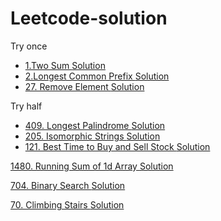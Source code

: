 # Leetcode-solution


Try once

* <a href="https://leetcode.com/problems/two-sum/"> 1.Two Sum <a>   <a href="https://github.com/CIANPINGPENG/Leetcode-solution/blob/main/Python/1.%20Two%20Sum.py"> Solution <a>  
* <a href="https://leetcode.com/problems/longest-common-prefix/submissions/"> 2.Longest Common Prefix <a>   <a href="https://github.com/CIANPINGPENG/Leetcode-solution/blob/main/Python/2.%20Longest%20Common%20Prefix"> Solution <a>  
* <a href="https://leetcode.com/problems/remove-element/"> 27. Remove Element <a>   <a href="https://github.com/CIANPINGPENG/Leetcode-solution/blob/main/Python/27.%20Remove%20Element.py"> Solution <a>


Try half

* <a href="https://leetcode.com/problems/longest-palindrome/description/?envType=study-plan&id=level-1"> 409. Longest Palindrome <a>   <a href="https://github.com/CIANPINGPENG/Leetcode-solution/blob/main/Python/409.%20Longest%20Palindrome"> Solution <a>
* <a href="https://leetcode.com/problems/isomorphic-strings/description/?envType=study-plan&id=level-1"> 205. Isomorphic Strings <a>   <a href="https://github.com/CIANPINGPENG/Leetcode-solution/blob/main/Python/205.%20Isomorphic%20Strings"> Solution <a>
* <a href="https://leetcode.com/problems/best-time-to-buy-and-sell-stock/description/?envType=study-plan&id=level-1"> 121. Best Time to Buy and Sell Stock <a>   <a href="https://github.com/CIANPINGPENG/Leetcode-solution/blob/main/Python/121.%20Best%20Time%20to%20Buy%20and%20Sell%20Stock"> Solution <a> 
  
<a href="https://leetcode.com/problems/running-sum-of-1d-array/submissions/856204198/"> 1480. Running Sum of 1d Array <a>   <a href="https://github.com/CIANPINGPENG/Leetcode-solution/blob/main/Python/1480.%20Running%20Sum%20of%201d%20Array"> Solution <a>
  
<a href="https://leetcode.com/problems/binary-search/description/?envType=study-plan&id=level-1"> 704. Binary Search <a>   <a href="https://github.com/CIANPINGPENG/Leetcode-solution/blob/main/Python/704.%20Binary%20Search"> Solution <a>
  
<a href="https://leetcode.com/problems/climbing-stairs/description/?envType=study-plan&id=level-1"> 70. Climbing Stairs
 <a>   <a href="https://github.com/CIANPINGPENG/Leetcode-solution/blob/main/Python/70.%20Climbing%20Stairs"> Solution <a>
